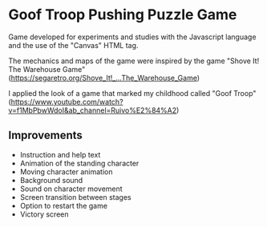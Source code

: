 # Goof Troop Pushing Puzzle Game

Game developed for experiments and studies with the Javascript language and the use of the "Canvas" HTML tag.

The mechanics and maps of the game were inspired by the game "Shove It! The Warehouse Game" (https://segaretro.org/Shove_It!_...The_Warehouse_Game)

I applied the look of a game that marked my childhood called "Goof Troop" (https://www.youtube.com/watch?v=f1MbPbwWdoI&ab_channel=Ruivo%E2%84%A2)

## Improvements

- Instruction and help text
- Animation of the standing character
- Moving character animation
- Background sound
- Sound on character movement
- Screen transition between stages
- Option to restart the game
- Victory screen
